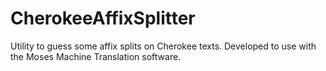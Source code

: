 # CherokeeAffixSplitter
Utility to guess some affix splits on Cherokee texts. Developed to use with the Moses Machine Translation software.
